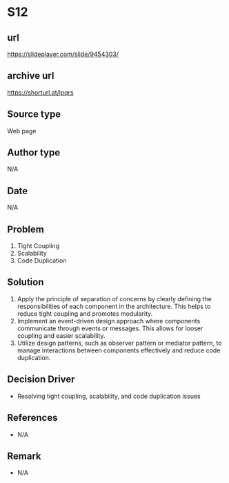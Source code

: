 # S12

## url
https://slideplayer.com/slide/9454303/
## archive url
https://shorturl.at/lpqrs

## Source type
Web page

## Author type
N/A

## Date
N/A

## Problem
1. Tight Coupling
2. Scalability
3. Code Duplication

## Solution 
1. Apply the principle of separation of concerns by clearly defining the responsibilities of each component in the architecture. This helps to reduce tight coupling and promotes modularity.
2. Implement an event-driven design approach where components communicate through events or messages. This allows for looser coupling and easier scalability.
3.  Utilize design patterns, such as observer pattern or mediator pattern, to manage interactions between components effectively and reduce code duplication.

## Decision Driver
- Resolving tight coupling, scalability, and code duplication issues
## References 
- N/A   

## Remark
- N/A